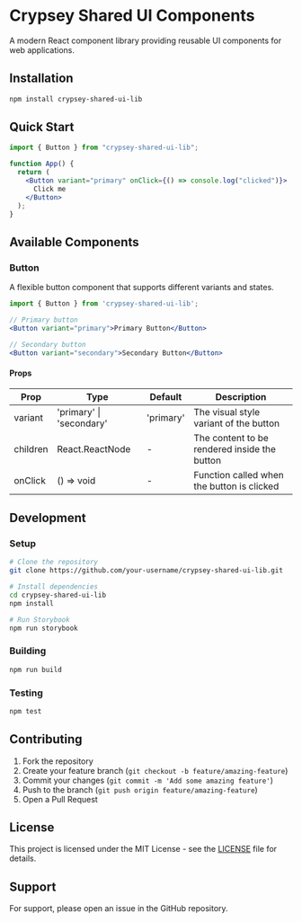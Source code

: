 # Crypsey Shared UI Components

A modern React component library providing reusable UI components for web applications.

## Installation

```bash
npm install crypsey-shared-ui-lib
```

## Quick Start

```jsx
import { Button } from "crypsey-shared-ui-lib";

function App() {
  return (
    <Button variant="primary" onClick={() => console.log("clicked")}>
      Click me
    </Button>
  );
}
```

## Available Components

### Button

A flexible button component that supports different variants and states.

```jsx
import { Button } from 'crypsey-shared-ui-lib';

// Primary button
<Button variant="primary">Primary Button</Button>

// Secondary button
<Button variant="secondary">Secondary Button</Button>
```

#### Props

| Prop     | Type                     | Default   | Description                                  |
| -------- | ------------------------ | --------- | -------------------------------------------- |
| variant  | 'primary' \| 'secondary' | 'primary' | The visual style variant of the button       |
| children | React.ReactNode          | -         | The content to be rendered inside the button |
| onClick  | () => void               | -         | Function called when the button is clicked   |

## Development

### Setup

```bash
# Clone the repository
git clone https://github.com/your-username/crypsey-shared-ui-lib.git

# Install dependencies
cd crypsey-shared-ui-lib
npm install

# Run Storybook
npm run storybook
```

### Building

```bash
npm run build
```

### Testing

```bash
npm test
```

## Contributing

1. Fork the repository
2. Create your feature branch (`git checkout -b feature/amazing-feature`)
3. Commit your changes (`git commit -m 'Add some amazing feature'`)
4. Push to the branch (`git push origin feature/amazing-feature`)
5. Open a Pull Request

## License

This project is licensed under the MIT License - see the [LICENSE](LICENSE) file for details.

## Support

For support, please open an issue in the GitHub repository.
